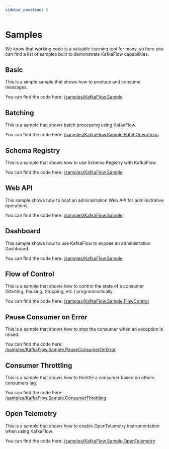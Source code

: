 ```yaml
---
sidebar_position: 5
---
```


# Samples

We know that working code is a valuable learning tool for many, so here you can find a list of samples built to demonstrate KafkaFlow capabilities.

## Basic

This is a simple sample that shows how to produce and consume messages.

You can find the code here: [/samples/KafkaFlow.Sample](https://github.com/Farfetch/kafkaflow/tree/master/samples/KafkaFlow.Sample)

## Batching

This is a sample that shows batch processing using KafkaFlow.

You can find the code here: [/samples/KafkaFlow.Sample.BatchOperations](https://github.com/Farfetch/kafkaflow/tree/master/samples/KafkaFlow.Sample.BatchOperations)

## Schema Registry

This is a sample that shows how to use Schema Registry with KafkaFlow.

You can find the code here: [/samples/KafkaFlow.Sample](https://github.com/Farfetch/kafkaflow/tree/master/samples/KafkaFlow.Sample.SchemaRegistry)

## Web API

This sample shows how to host an administration Web API for administrative operations.

You can find the code here: [/samples/KafkaFlow.Sample](https://github.com/Farfetch/kafkaflow/tree/master/samples/KafkaFlow.Sample.WebApi)

## Dashboard

This sample shows how to use KafkaFlow to expose an administration Dashboard.

You can find the code here: [/samples/KafkaFlow.Sample](https://github.com/Farfetch/kafkaflow/tree/master/samples/KafkaFlow.Sample.Dashboard)

## Flow of Control

This is a sample that shows how to control the state of a consumer (Starting, Pausing, Stopping, etc.) programmatically.

You can find the code here: [/samples/KafkaFlow.Sample.FlowControl](https://github.com/Farfetch/kafkaflow/tree/master/samples/KafkaFlow.Sample.FlowControl)

## Pause Consumer on Error

This is a sample that shows how to stop the consumer when an exception is raised.

You can find the code here: [/samples/KafkaFlow.Sample.PauseConsumerOnError](https://github.com/Farfetch/kafkaflow/tree/master/samples/KafkaFlow.Sample.PauseConsumerOnError)

## Consumer Throttling

This is a sample that shows how to throttle a consumer based on others consumers lag.

You can find the code here: [/samples/KafkaFlow.Sample.ConsumerThrottling](https://github.com/Farfetch/kafkaflow/tree/master/samples/KafkaFlow.Sample.ConsumerThrottling)

## Open Telemetry

This is a sample that shows how to enable OpenTelemetry instrumentation when using KafkaFlow.

You can find the code here: [/samples/KafkaFlow.Sample.OpenTelemetry](https://github.com/Farfetch/kafkaflow/tree/master/samples/KafkaFlow.Sample.OpenTelemetry)
